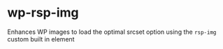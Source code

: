 # wp-rsp-img
Enhances WP images to load the optimal srcset option using the `rsp-img` custom built in element
